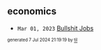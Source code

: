 ## economics


* <code>Mar 01, 2023</code> [Bullshit Jobs](2023-03-01T21-54-01-bullshit-jobs.md)

<sup><sub>generated 7 Jul 2024 21:19:19 by <a href='https://github.com/senorprogrammer/til'>til</a></sub></sup>

